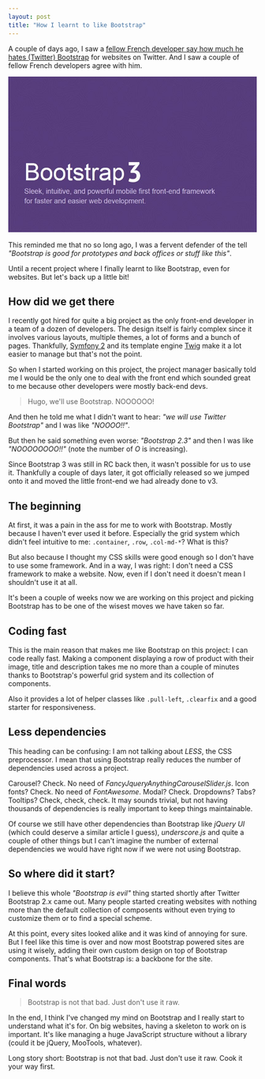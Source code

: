 ```yaml
---
layout: post
title: "How I learnt to like Bootstrap"
---
```


A couple of days ago, I saw a [fellow French developer say how much he hates (Twitter) Bootstrap](https://twitter.com/Gandoulfe/status/392640481634422785) for websites on Twitter. And I saw a couple of fellow French developers agree with him.

![Twitter Bootstrap 3](/images/how-i-learnt-to-like-bootstrap__bootstrap.jpg)

This reminded me that no so long ago, I was a fervent defender of the tell *"Bootstrap is good for prototypes and back offices or stuff like this"*.

Until a recent project where I finally learnt to like Bootstrap, even for websites. But let's back up a little bit!

## How did we get there

I recently got hired for quite a big project as the only front-end developer in a team of a dozen of developers. The design itself is fairly complex since it involves various layouts, multiple themes, a lot of forms and a bunch of pages. Thankfully, <a href="">[Symfony 2](http://symfony.com/)</a> and its template engine <a href="">[Twig](http://twig.sensiolabs.org/)</a> make it a lot easier to manage but that's not the point.

So when I started working on this project, the project manager basically told me I would be the only one to deal with the front end which sounded great to me because other developers were mostly back-end devs.

<blockquote class="pull-quote--right">Hugo, we'll use Bootstrap. NOOOOOO!</blockquote>

And then he told me what I didn't want to hear: *"we will use Twitter Bootstrap"* and I was like *"NOOOO!!"*.

But then he said something even worse: *"Bootstrap 2.3"* and then I was like *"NOOOOOOOO!!"* (note the number of *O* is increasing).

Since Bootstrap 3 was still in RC back then, it wasn't possible for us to use it. Thankfully a couple of days later, it got officially released so we jumped onto it and moved the little front-end we had already done to v3.

## The beginning

At first, it was a pain in the ass for me to work with Bootstrap. Mostly because I haven't ever used it before. Especially the grid system which didn't feel intuitive to me: `.container`, `.row`, `.col-md-*`? What is this?

But also because I thought my CSS skills were good enough so I don't have to use some framework. And in a way, I was right: I don't need a CSS framework to make a website. Now, even if I don't need it doesn't mean I shouldn't use it at all.

It's been a couple of weeks now we are working on this project and picking Bootstrap has to be one of the wisest moves we have taken so far.

## Coding fast

This is the main reason that makes me like Bootstrap on this project: I can code really fast. Making a component displaying a row of product with their image, title and description takes me no more than a couple of minutes thanks to Bootstrap's powerful grid system and its collection of components.

Also it provides a lot of helper classes like `.pull-left`, `.clearfix` and a good starter for responsiveness.

## Less dependencies

This heading can be confusing: I am not talking about *LESS*, the CSS preprocessor. I mean that using Bootstrap really reduces the number of dependencies used across a project.

Carousel? Check. No need of *FancyJqueryAnythingCarouselSlider.js*. Icon fonts? Check. No need of *FontAwesome*. Modal? Check. Dropdowns? Tabs? Tooltips? Check, check, check. It may sounds trivial, but not having thousands of dependencies is really important to keep things maintainable.

Of course we still have other dependencies than Bootstrap like *jQuery UI* (which could deserve a similar article I guess), *underscore.js* and quite a couple of other things but I can't imagine the number of external dependencies we would have right now if we were not using Bootstrap.

## So where did it start?

I believe this whole *"Bootstrap is evil"* thing started shortly after Twitter Bootstrap 2.x came out. Many people started creating websites with nothing more than the default collection of composents without even trying to customize them or to find a special scheme.

At this point, every sites looked alike and it was kind of annoying for sure. But I feel like this time is over and now most Bootstrap powered sites are using it wisely, adding their own custom design on top of Bootstrap components. That's what Bootstrap is: a backbone for the site.

## Final words

<blockquote class="pull-quote--right">Bootstrap is not that bad. Just don't use it raw.</blockquote>

In the end, I think I've changed my mind on Bootstrap and I really start to understand what it's for. On big websites, having a skeleton to work on is important. It's like managing a huge JavaScript structure without a library (could it be jQuery, MooTools, whatever).

Long story short: Bootstrap is not that bad. Just don't use it raw. Cook it your way first.
